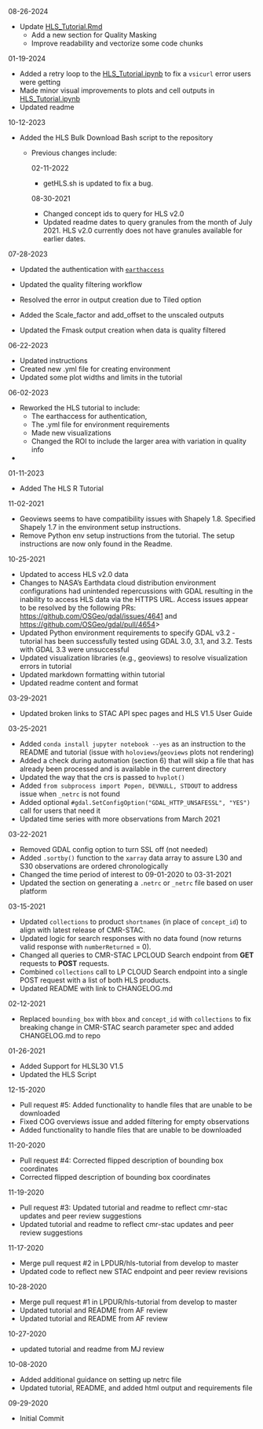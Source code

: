 08-26-2024

- Update [HLS_Tutorial.Rmd](r/tutorials/HLS_Tutorial.Rmd)
  - Add a new section for Quality Masking
  - Improve readability and vectorize some code chunks

01-19-2024

- Added a retry loop to the [HLS_Tutorial.ipynb](https://github.com/nasa/HLS-Data-Resources/blob/main/python/tutorials/HLS_Tutorial.ipynb) to fix a `vsicurl` error users were getting
- Made minor visual improvements to plots and cell outputs in [HLS_Tutorial.ipynb](https://github.com/nasa/HLS-Data-Resources/blob/main/python/tutorials/HLS_Tutorial.ipynb)
- Updated readme

10-12-2023  

- Added the HLS Bulk Download Bash script to the repository
  - Previous changes include:  

    02-11-2022  

    - getHLS.sh is updated to fix a bug.

    08-30-2021

    - Changed concept ids to query for HLS v2.0
    - Updated readme dates to query granules from the month of July 2021. HLS v2.0 currently does not have granules available for earlier dates.

07-28-2023  

- Updated the authentication with [`earthaccess`](https://github.com/nsidc/earthaccess)

- Updated the quality filtering workflow
- Resolved the error in output creation due to Tiled option
- Added the Scale_factor and add_offset to the unscaled outputs
- Updated the Fmask output creation when data is quality filtered

06-22-2023

- Updated instructions
- Created new .yml file for creating environment
- Updated some plot widths and limits in the tutorial

06-02-2023

- Reworked the HLS tutorial to include:
  - The earthaccess for authentication,
  - The .yml file for environment requirements
  - Made new visualizations
  - Changed the ROI to include the larger area with variation in quality info
-

01-11-2023

- Added The HLS R Tutorial

11-02-2021  

- Geoviews seems to have compatibility issues with Shapely 1.8. Specified Shapely 1.7 in the environment setup instructions.  
- Remove Python env setup instructions from the tutorial. The setup instructions are now only found in the Readme.  

10-25-2021  

- Updated to access HLS v2.0 data  
- Changes to NASA’s Earthdata cloud distribution environment configurations had unintended repercussions with GDAL resulting in the inability to access HLS data via the HTTPS URL. Access issues appear to be resolved by the following PRs:  <https://github.com/OSGeo/gdal/issues/4641> and <https://github.com/OSGeo/gdal/pull/4654>>  
- Updated Python environment requirements to specify GDAL v3.2 - tutorial has been successfully tested using GDAL 3.0, 3.1, and 3.2. Tests with GDAL 3.3 were unsuccessful  
- Updated visualization libraries (e.g., geoviews) to resolve visualization errors in tutorial
- Updated markdown formatting within tutorial
- Updated readme content and format

03-29-2021

- Updated broken links to STAC API spec pages and HLS V1.5 User Guide

03-25-2021

- Added `conda install jupyter notebook --yes` as an instruction to the README and tutorial (issue with `holoviews`/`geoviews` plots not rendering)
- Added a check during automation (section 6) that will skip a file that has already been processed and is available in the current directory  
- Updated the way that the crs is passed to `hvplot()`
- Added `from subprocess import Popen, DEVNULL, STDOUT` to address issue when `_netrc` is not found  
- Added optional `#gdal.SetConfigOption("GDAL_HTTP_UNSAFESSL", "YES")` call for users that need it  
- Updated time series with more observations from March 2021  

03-22-2021

- Removed GDAL config option to turn SSL off (not needed)
- Added `.sortby()` function to the `xarray` data array to assure L30 and S30 observations are ordered chronologically
- Changed the time period of interest to 09-01-2020 to 03-31-2021
- Updated the section on generating a `.netrc` or `_netrc` file based on user platform

03-15-2021

- Updated `collections` to product `shortnames` (in place of `concept_id`) to align with latest release of CMR-STAC.
- Updated logic for search responses with no data found (now returns valid response with `numberReturned` = 0).
- Changed all queries to CMR-STAC LPCLOUD Search endpoint from **GET** requests to **POST** requests.
- Combined `collections` call to LP CLOUD Search endpoint into a single POST request with a list of both HLS products.  
- Updated README with link to CHANGELOG.md  

02-12-2021

- Replaced `bounding_box` with `bbox` and `concept_id` with `collections` to fix breaking change in CMR-STAC search parameter spec and added CHANGELOG.md to repo  

01-26-2021  

- Added Support for HLSL30 V1.5  
- Updated the HLS Script

12-15-2020

- Pull request #5: Added functionality to handle files that are unable to be downloaded
- Fixed COG overviews issue and added filtering for empty observations
- Added functionality to handle files that are unable to be downloaded

11-20-2020

- Pull request #4: Corrected flipped description of bounding box coordinates
- Corrected flipped description of bounding box coordinates

11-19-2020

- Pull request #3: Updated tutorial and readme to reflect cmr-stac updates and peer review suggestions
- Updated tutorial and readme to reflect cmr-stac updates and peer review suggestions

11-17-2020

- Merge pull request #2 in LPDUR/hls-tutorial from develop to master
- Updated code to reflect new STAC endpoint and peer review revisions

10-28-2020

- Merge pull request #1 in LPDUR/hls-tutorial from develop to master
- Updated tutorial and README from AF review
- Updated tutorial and README from AF review

10-27-2020

- updated tutorial and readme from MJ review

10-08-2020

- Added additional guidance on setting up netrc file
- Updated tutorial, README, and added html output and requirements file

09-29-2020

- Initial Commit
